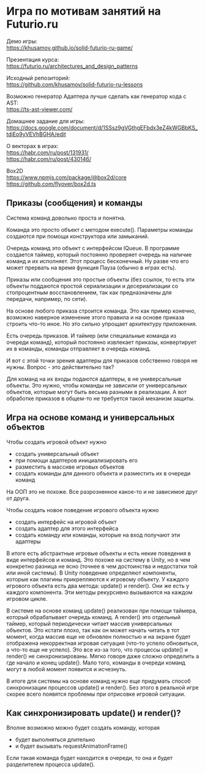 Игра по мотивам занятий на Futurio.ru
=====================================

Демо игры:  
https://khusamov.github.io/solid-futurio-ru-game/

Презентация курса:  
https://futurio.ru/architectures_and_design_patterns

Исходный репозиторий:  
https://github.com/khusamov/solid-futurio-ru-lessons


Возможно генератор Адаптера лучше сделать как генератор кода с AST:  
https://ts-ast-viewer.com/

Домашнее задание для игры:  
https://docs.google.com/document/d/1SSsz9gVGthgEFbdx3eZ4kWGBbKS_tdiEo9yVEVhBGHA/edit

О векторах в играх:  
https://habr.com/ru/post/131931/  
https://habr.com/ru/post/430146/  

Box2D  
https://www.npmjs.com/package/@box2d/core  
https://github.com/flyover/box2d.ts

Приказы (сообщения) и команды
-----------------------------

Система команд довольно проста и понятна.

Команда это просто объект с методом execute(). Параметры команды создаются при помощи конструктора или замыканий.

Очередь команд это объект с интерфейсом IQueue. В программе создается таймер, который постоянно проверяет очередь
на наличие команд и их исполняет. Этот процесс бесконечный. Ну разве что его может прервать на время функция 
Пауза (обычно в играх есть).

Приказы или сообщения это простые объекты (без ссылок, то есть эти объекты поддаются простой сериализации и десериализации
со стопроцентным восстановлением, так как предназначены для передачи, например, по сети).

На основе любого приказа строится команда. Это как пример конечно, возможно наверное изменение этого правила и на основе приказа
строить что-то иное. Но это сильно упрощает архитектуру приложения.

Есть очередь приказов. И таймер (или специальные команда из очереди команд), который постоянно извлекает приказы, 
конвертирует их в команды, команды отправляет в очередь команд.

И вот с этой точки зрения адаптеры для приказов собственно говоря не нужны.
Вопрос - это действительно так?

Для команд на их входы подаются адаптеры, в не универсальные объекты. Это нужно, чтобы команды не зависили от 
универсальных объектов, которые могут быть весьма разными в реализации. А вот обработке приказов в общем-то не требуется
такой механизм защиты.

Игра на основе команд и универсальных объектов
----------------------------------------------

Чтобы создать игровой объект нужно
- создать универсальный объект
- при помощи адаптеров инициализировать его
- разместить в массиве игровых объектов
- создать команды для данного объекта и разместить их в очереди команд

На ООП это не похоже. Все разрозненное какое-то и не зависимое друг от друга.

Чтобы создать новое поведение игрового объекта нужно
- создать интерфейс на игровой объект
- создать адаптер для этого интерфейса
- создать команду или команды, которые на вход получают эти адаптеры

В итоге есть абстрактные игровые объекты и есть некие поведения в виде интерфейсов и команд.
Это похоже на систему в Unity, но в чем конкретно разница не ясно (точнее в чем достоинства 
и недостатки той или иной системы). В Unity поведение определяют компоненты, которые как 
плагины прикрепляются к игровому объекту. У каждого игрового объекта есть два метода: update() и render().
Они же есть у каждого компонента. Эти методы рекурсивно вызываются на каждом игровом цикле.

В системе на основе команд update() реализован при помощи таймера, который обрабатывает очередь команд.
А render() это отдельный таймер, который периодически читает массив универсальных объектов. 
Это кстати плохо, так как он может начать читать в тот момент, когда массив еще не обновлен полностью 
и на экране будет отображена некорректная игровая ситуация (что-то успело обновиться, а что-то еще не успело).
Это все из-за того, что процессы update() и render() не синхронизированы. Мягко говоря даже сложно определить
а где начало и конец update(). Мало того, команды в очереди команд могут в любой момент появится и исчезнуть.

В итоге для системы на основе команд нужно еще придумать способ синхронизации процессов update() и render().
Без этого в реальной игре скорее всего появятся проблемы при отрисовке игровой ситуации. 

Как синхронизировать update() и render()?
-----------------------------------------

Вполне возможно можно будет создать команду, которая 
- будет выполняться длительно
- и будет вызывать requestAnimationFrame() 

Если такая команда будет находится в очереди, то она и будет разделителем процесса update().